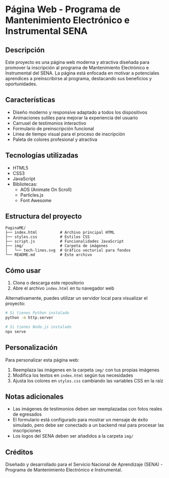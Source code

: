 # Página Web - Programa de Mantenimiento Electrónico e Instrumental SENA

## Descripción

Este proyecto es una página web moderna y atractiva diseñada para promover la inscripción al programa de Mantenimiento Electrónico e Instrumental del SENA. La página está enfocada en motivar a potenciales aprendices a preinscribirse al programa, destacando sus beneficios y oportunidades.

## Características

- Diseño moderno y responsive adaptado a todos los dispositivos
- Animaciones sutiles para mejorar la experiencia del usuario
- Carrusel de testimonios interactivo
- Formulario de preinscripción funcional
- Línea de tiempo visual para el proceso de inscripción
- Paleta de colores profesional y atractiva

## Tecnologías utilizadas

- HTML5
- CSS3
- JavaScript
- Bibliotecas:
  - AOS (Animate On Scroll)
  - Particles.js
  - Font Awesome

## Estructura del proyecto

```
PaginaME/
├── index.html          # Archivo principal HTML
├── styles.css          # Estilos CSS
├── script.js           # Funcionalidades JavaScript
├── img/                # Carpeta de imágenes
│   └── tech-lines.svg  # Gráfico vectorial para fondos
└── README.md           # Este archivo
```

## Cómo usar

1. Clona o descarga este repositorio
2. Abre el archivo `index.html` en tu navegador web

Alternativamente, puedes utilizar un servidor local para visualizar el proyecto:

```bash
# Si tienes Python instalado
python -m http.server

# Si tienes Node.js instalado
npx serve
```

## Personalización

Para personalizar esta página web:

1. Reemplaza las imágenes en la carpeta `img/` con tus propias imágenes
2. Modifica los textos en `index.html` según tus necesidades
3. Ajusta los colores en `styles.css` cambiando las variables CSS en la raíz

## Notas adicionales

- Las imágenes de testimonios deben ser reemplazadas con fotos reales de egresados
- El formulario está configurado para mostrar un mensaje de éxito simulado, pero debe ser conectado a un backend real para procesar las inscripciones
- Los logos del SENA deben ser añadidos a la carpeta `img/`

## Créditos

Diseñado y desarrollado para el Servicio Nacional de Aprendizaje (SENA) - Programa de Mantenimiento Electrónico e Instrumental.